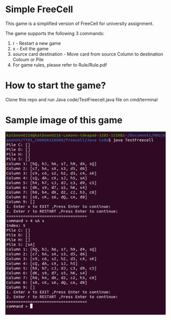 # Simple FreeCell
This game is a simplified version of FreeCell for university assignment.

The game supports the following 3 commands:
1. r - Restart a new game
2. x - Exit the game
3. source card destination - Move card from source Column to destination Coloum or Pile
4. For game rules, please refer to Rule/Rule.pdf

# How to start the game?
Clone this repo and run Java code/TestFreecell.java file on cmd/terminal

# Sample image of this game

<img src="Img/sample_run.png">

